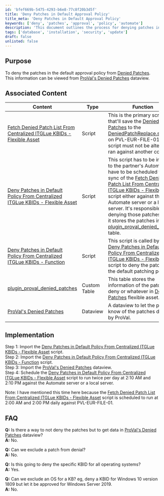 ```yaml
---
id: 'bfef669b-5475-4293-b6e8-77c8f20b3d5f'
title: 'Deny Patches in Default Approval Policy'
title_meta: 'Deny Patches in Default Approval Policy'
keywords: ['deny', 'patches', 'approval', 'policy', 'automate']
description: 'This document outlines the process for denying patches in the default approval policy using scripts and dataviews from ProVal. It includes associated content, implementation steps, and FAQs to assist users in managing denied patches effectively.'
tags: ['database', 'installation', 'security', 'update']
draft: false
unlisted: false
---
```

## Purpose

To deny the patches in the default approval policy from [Denied Patches](https://proval.itglue.com/5078775/assets/236189-denied-patches/records). This information can be viewed from [ProVal's Denied Patches](https://proval.itglue.com/DOC-5078775-9563172) dataview.

## Associated Content

| Content                                                                                                       | Type   | Function                                                                                                                                                                                                                                                                                                                                                       |
|---------------------------------------------------------------------------------------------------------------|--------|----------------------------------------------------------------------------------------------------------------------------------------------------------------------------------------------------------------------------------------------------------------------------------------------------------------------------------------------------------------|
| [Fetch Denied Patch List From Centralized ITGLue KBIDs - Flexible Asset](https://proval.itglue.com/DOC-5078775-9563113) | Script | This is the primary script that'll save the [Denied Patches](https://proval.itglue.com/5078775/assets/236189-denied-patches/records) to the [DeniedPatchReplace.sql](https://file.provaltech.com/repo/config/DeniedPatchReplace.sql) file on PVL-EUR-FILE-01. This script must not be altered or ran against another computer. |
| [Deny Patches in Default Policy From Centralized ITGLue KBIDs - Flexible Asset](https://proval.itglue.com/5078775/docs/9563142) | Script | This script has to be imported to the partner's Automate and have to be scheduled to run in sync of the [Fetch Denied Patch List From Centralized ITGLue KBIDs - Flexible Asset](https://proval.itglue.com/DOC-5078775-9563113) script either against the Automate server or a local server. It's responsible for denying those patches. Also, it stores the patches in [plugin_proval_denied_patches](https://proval.itglue.com/DOC-5078775-9563176) table. |
| [Deny Patches in Default Policy From Centralized ITGLue KBIDs - Function](https://proval.itglue.com/5078775/docs/9564856) | Script | This script is called by the [Deny Patches in Default Policy From Centralized ITGLue KBIDs - Flexible Asset](https://proval.itglue.com/5078775/docs/9563142) script to deny the patches for the default patching policy.                                                                                                                                            |
| [plugin_proval_denied_patches](https://proval.itglue.com/DOC-5078775-9563176)                               | Custom Table | This table stores the information of the patches to deny or whatever in [Denied Patches](https://proval.itglue.com/5078775/assets/236189-denied-patches/records) flexible asset.                                                                                                                                                                         |
| [ProVal's Denied Patches](https://proval.itglue.com/DOC-5078775-9563172)                                   | Dataview | A dataview to let the partner's know of the patches denied by ProVal.                                                                                                                                                                                                                                                                                           |

## Implementation

Step 1: Import the [Deny Patches in Default Policy From Centralized ITGLue KBIDs - Flexible Asset](https://proval.itglue.com/5078775/docs/9563142) script.  
Step 2: Import the [Deny Patches in Default Policy From Centralized ITGLue KBIDs - Function](https://proval.itglue.com/5078775/docs/9564856) script.  
Step 3: Import the [ProVal's Denied Patches](https://proval.itglue.com/DOC-5078775-9563172) dataview.  
Step 4: Schedule the [Deny Patches in Default Policy From Centralized ITGLue KBIDs - Flexible Asset](https://proval.itglue.com/5078775/docs/9563142) script to run twice per day at 2:10 AM and 2:10 PM against the Automate server or a local server.  

Note: I have mentioned this time here because the [Fetch Denied Patch List From Centralized ITGLue KBIDs - Flexible Asset](https://proval.itglue.com/DOC-5078775-9563113) script is scheduled to run at 2:00 AM and 2:00 PM daily against PVL-EUR-FILE-01. 

## FAQ

**Q:** Is there a way to not deny the patches but to get data in [ProVal's Denied Patches](https://proval.itglue.com/DOC-5078775-9563172) dataview?  
**A:** No.

**Q:** Can we exclude a patch from denial?  
**A:** No.

**Q:** Is this going to deny the specific KBID for all operating systems?  
**A:** Yes.

**Q:** Can we exclude an OS for a KB? eg, deny a KBID for Windows 10 version 1809 but let it be approved for Windows Server 2019.  
**A:** No.











